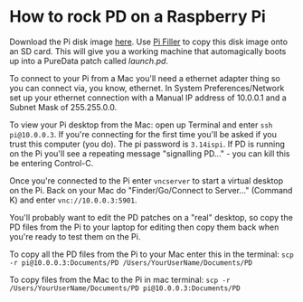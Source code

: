 # How to rock PD on a Raspberry Pi

Download the Pi disk image [here](https://drive.google.com/file/d/0B5KAwRis5WlVSWwzNk1mYVY2UFk/view?usp=sharing).  Use [Pi Filler](http://ivanx.com/raspberrypi/) to copy this disk image onto an SD card.  This will give you a working machine that automagically boots up into a PureData patch called *launch.pd*.

To connect to your Pi from a Mac you'll need a ethernet adapter thing so you can connect via, you know, ethernet.  In System Preferences/Network set up your ethernet connection with a Manual IP address of 10.0.0.1 and a Subnet Mask of 255.255.0.0.

To view your Pi desktop from the Mac: open up Terminal and enter ```ssh pi@10.0.0.3```.  If you're connecting for the first time you'll be asked if you trust this computer (you do).  The pi password is ```3.14ispi```.  If PD is running on the Pi you'll see a repeating message "signalling PD..." - you can kill this be entering Control-C.

Once you're connected to the Pi enter ```vncserver``` to start a virtual desktop on the Pi.  Back on your Mac do "Finder/Go/Connect to Server..." (Command K) and enter ```vnc://10.0.0.3:5901```.

You'll probably want to edit the PD patches on a "real" desktop, so copy the PD files from the Pi to your laptop for editing then copy them back when you're ready to test them on the Pi.

To copy all the PD files from the Pi to your Mac enter this in the terminal: ```scp -r pi@10.0.0.3:Documents/PD /Users/YourUserName/Documents/PD```

To copy files from the Mac to the Pi in mac terminal: ```scp -r /Users/YourUserName/Documents/PD pi@10.0.0.3:Documents/PD```
